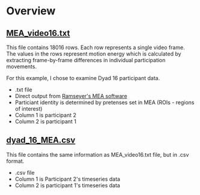 # Overview

## [MEA_video16.txt](https://github.com/Gabbers18/Applied_Project/blob/main/Examples/Example_Datasets/MEA_video16.txt)

This file contains 18016 rows. Each row represents a single video frame. The values in the rows represent motion energy which is calculated by extracting frame-by-frame differences in individual participation movements.

For this example, I chose to examine Dyad 16 participant data.

- .txt file
- Direct output from [Ramseyer's MEA software](https://psync.ch/mea/)
- Particiant identity is determined by pretenses set in MEA (ROIs - regions of interest) 
- Column 1 is participant 2
- Column 2 is participant 1

## [dyad_16_MEA.csv](https://github.com/Gabbers18/Applied_Project/blob/main/Examples/Example_Datasets/dyad_16_MEA.csv)

This file contains the same information as MEA_video16.txt file, but in .csv format. 

- .csv file
- Column 1 is Participant 2's timeseries data
- Column 2 is participant 1's timeseries data
